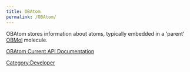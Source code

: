 ```yaml
---
title: OBAtom
permalink: /OBAtom/
---
```


OBAtom stores information about atoms, typically embedded in a 'parent' [OBMol](/OBMol "wikilink") molecule.

[OBAtom Current API Documentation](http://openbabel.sourceforge.net/api/classOpenBabel_1_1OBAtom.shtml)

[Category:Developer](/Category:Developer "wikilink")